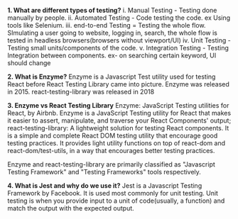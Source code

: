 **1. What are different types of testing?**
i. Manual Testing - Testing done manually by people.
ii. Automated Testing - Code testing the code. ex Using tools like Selenium.
iii. end-to-end Testing = Testing the whole flow. SImulating a user going to website, logging in, search, the whole flow is tested in headless browsers(browsers without viewport/UI)
iv. Unit Testing - Testing small units/components of the code.
v. Integration Testing - Testing Integration between components. ex- on searching certain keyword, UI should change

**2. What is Enzyme?**
Enzyme is a Javascript Test utility used for testing React before React Testing Library came into picture. Enzyme was released in 2015. react-testing-library was released in 2018

**3. Enzyme vs React Testing Library**
Enzyme: JavaScript Testing utilities for React, by Airbnb. Enzyme is a JavaScript Testing utility for React that makes it easier to assert, manipulate, and traverse your React Components' output; react-testing-library: A lightweight solution for testing React components. It is a simple and complete React DOM testing utility that encourage good testing practices. It provides light utility functions on top of react-dom and react-dom/test-utils, in a way that encourages better testing practices.

Enzyme and react-testing-library are primarily classified as "Javascript Testing Framework" and "Testing Frameworks" tools respectively.

**4. What is Jest and why do we use it?**
Jest is a Javascript Testing Framework by Facebook. It is used most commonly for unit testing. Unit testing is when you provide input to a unit of code(usually, a function) and match the output with the expected output.
